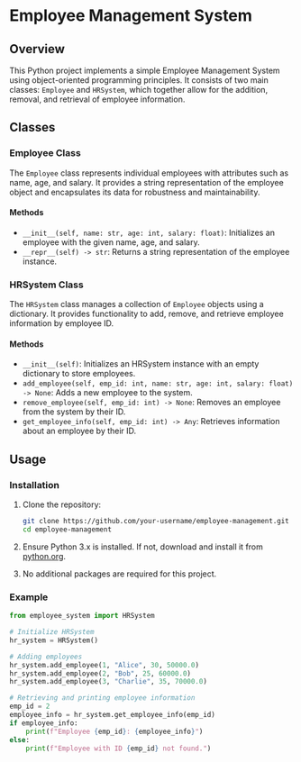 # Employee Management System

## Overview

This Python project implements a simple Employee Management System using object-oriented programming principles. It consists of two main classes: `Employee` and `HRSystem`, which together allow for the addition, removal, and retrieval of employee information.

## Classes

### Employee Class

The `Employee` class represents individual employees with attributes such as name, age, and salary. It provides a string representation of the employee object and encapsulates its data for robustness and maintainability.

#### Methods

- `__init__(self, name: str, age: int, salary: float)`: Initializes an employee with the given name, age, and salary.
- `__repr__(self) -> str`: Returns a string representation of the employee instance.

### HRSystem Class

The `HRSystem` class manages a collection of `Employee` objects using a dictionary. It provides functionality to add, remove, and retrieve employee information by employee ID.

#### Methods

- `__init__(self)`: Initializes an HRSystem instance with an empty dictionary to store employees.
- `add_employee(self, emp_id: int, name: str, age: int, salary: float) -> None`: Adds a new employee to the system.
- `remove_employee(self, emp_id: int) -> None`: Removes an employee from the system by their ID.
- `get_employee_info(self, emp_id: int) -> Any`: Retrieves information about an employee by their ID.

## Usage

### Installation

1. Clone the repository:
   ```bash
   git clone https://github.com/your-username/employee-management.git
   cd employee-management
   ```

2. Ensure Python 3.x is installed. If not, download and install it from [python.org](https://www.python.org/downloads/).

3. No additional packages are required for this project.

### Example

```python
from employee_system import HRSystem

# Initialize HRSystem
hr_system = HRSystem()

# Adding employees
hr_system.add_employee(1, "Alice", 30, 50000.0)
hr_system.add_employee(2, "Bob", 25, 60000.0)
hr_system.add_employee(3, "Charlie", 35, 70000.0)

# Retrieving and printing employee information
emp_id = 2
employee_info = hr_system.get_employee_info(emp_id)
if employee_info:
    print(f"Employee {emp_id}: {employee_info}")
else:
    print(f"Employee with ID {emp_id} not found.")
```

